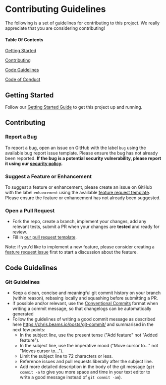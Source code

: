 # Contributing Guidelines

The following is a set of guidelines for contributing to this project. We really appreciate that you are considering contributing!

#### Table Of Contents

[Getting Started](#getting-started)

[Contributing](#contributing)

[Code Guidelines](#code-guidelines)

[Code of Conduct](https://github.com/ciroque/go-base-http-server/blob/main/CODE_OF_CONDUCT.md)

## Getting Started

Follow our [Getting Started Guide](https://github.com/ciroque/go-base-http-server/blob/main/README.md#Getting-Started) to get this project up and running.

<!-- ### Project Structure (OPTIONAL) -->

## Contributing

### Report a Bug

To report a bug, open an issue on GitHub with the label `bug` using the available bug report issue template. Please ensure the bug has not already been reported. **If the bug is a potential security vulnerability, please report it using our [security policy](https://github.com/ciroque/go-base-http-server/blob/main/SECURITY.md).**

### Suggest a Feature or Enhancement

To suggest a feature or enhancement, please create an issue on GitHub with the label `enhancement` using the available [feature request template](https://github.com/ciroque/go-base-http-server/blob/main/.github/feature_request_template.md). Please ensure the feature or enhancement has not already been suggested.

### Open a Pull Request

- Fork the repo, create a branch, implement your changes, add any relevant tests, submit a PR when your changes are **tested** and ready for review.
- Fill in [our pull request template](https://github.com/ciroque/go-base-http-server/blob/main/.github/pull_request_template.md).

Note: if you'd like to implement a new feature, please consider creating a [feature request issue](https://github.com/ciroque/go-base-http-server/blob/main/.github/feature_request_template.md) first to start a discussion about the feature.

## Code Guidelines

<!-- ### Go/Python/Bash/etc... Guidelines (OPTIONAL) -->

### Git Guidelines

- Keep a clean, concise and meaningful git commit history on your branch (within reason), rebasing locally and squashing before submitting a PR.
- If possible and/or relevant, use the [Conventional Commits](https://www.conventionalcommits.org/en/v1.0.0/) format when writing a commit message, so that changelogs can be automatically generated
- Follow the guidelines of writing a good commit message as described here <https://chris.beams.io/posts/git-commit/> and summarised in the next few points:
    - In the subject line, use the present tense ("Add feature" not "Added feature").
    - In the subject line, use the imperative mood ("Move cursor to..." not "Moves cursor to...").
    - Limit the subject line to 72 characters or less.
    - Reference issues and pull requests liberally after the subject line.
    - Add more detailed description in the body of the git message (`git commit -a` to give you more space and time in your text editor to write a good message instead of `git commit -am`).
